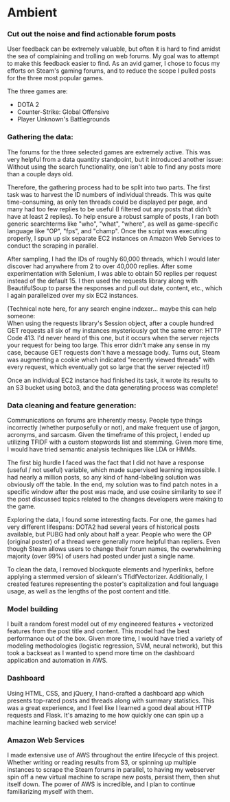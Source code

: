 # Ambient
### Cut out the noise and find actionable forum posts

User feedback can be extremely valuable, but often it is hard to find amidst the sea of complaining and trolling on web forums.  My goal was to attempt to make this feedback easier to find.  As an avid gamer, I chose to focus my efforts on Steam's gaming forums, and to reduce the scope I pulled posts for the three most popular games.

The three games are:
* DOTA 2
* Counter-Strike: Global Offensive
* Player Unknown's Battlegrounds

### Gathering the data:
The forums for the three selected games are extremely active.  This was very helpful from a data quantity standpoint, but it introduced another issue:  Without using the search functionality, one isn't able to find any posts more than a couple days old.

Therefore, the gathering process had to be split into two parts.  The first task was to harvest the ID numbers of individual threads.  This was quite time-consuming, as only ten threads could be displayed per page, and many had too few replies to be useful (I filtered out any posts that didn't have at least 2 replies).  To help ensure a robust sample of posts, I ran both generic searchterms like "who", "what", "where", as well as game-specific language like "OP", "fps", and "champ".  Once the script was executing properly, I spun up six separate EC2 instances on Amazon Web Services to conduct the scraping in parallel.

After sampling, I had the IDs of roughly 60,000 threads, which I would later discover had anywhere from 2 to over 40,000 replies.  After some experimentation with Selenium, I was able to obtain 50 replies per request instead of the default 15.  I then used the requests library along with BeautifulSoup to parse the responses and pull out date, content, etc., which I again parallelized over my six EC2 instances.

(Technical note here, for any search engine indexer... maybe this can help someone:  
When using the requests library's Session object, after a couple hundred GET requests all six of my instances mysteriously got the same error:  HTTP Code 413.  I'd never heard of this one, but it occurs when the server rejects your request for being too large.  This error didn't make any sense in my case, because GET requests don't have a message body.  Turns out, Steam was augmenting a cookie which indicated "recently viewed threads" with every request, which eventually got so large that the server rejected it!)

Once an individual EC2 instance had finished its task, it wrote its results to an S3 bucket using boto3, and the data generating process was complete!

### Data cleaning and feature generation:
Communications on forums are inherently messy.  People type things incorrectly (whether purposefully or not), and make frequent use of jargon, acronyms, and sarcasm.  Given the timeframe of this project, I ended up utilizing TFIDF with a custom stopwords list and stemming.  Given more time, I would have tried semantic analysis techniques like LDA or HMMs.

The first big hurdle I faced was the fact that I did not have a response (useful / not useful) variable, which made supervised learning impossible.  I had nearly a million posts, so any kind of hand-labeling solution was obviously off the table.  In the end, my solution was to find patch notes in a specific window after the post was made, and use cosine similarity to see if the post discussed topics related to the changes developers were making to the game.

Exploring the data, I found some interesting facts.  For one, the games had very different lifespans:  DOTA2 had several years of historical posts available, but PUBG had only about half a year.  People who were the OP (original poster) of a thread were generally more helpful than repliers.  Even though Steam allows users to change their forum names, the overwhelming majority (over 99%) of users had posted under just a single name.

To clean the data, I removed blockquote elements and hyperlinks, before applying a stemmed version of sklearn's TfidfVectorizer.  Additionally, I created features representing the poster's capitalization and foul language usage, as well as the lengths of the post content and title.

### Model building
I built a random forest model out of my engineered features + vectorized features from the post title and content.  This model had the best performance out of the box.  Given more time, I would have tried a variety of modeling methodologies (logistic regression, SVM, neural network), but this took a backseat as I wanted to spend more time on the dashboard application and automation in AWS.

### Dashboard
Using HTML, CSS, and jQuery, I hand-crafted a dashboard app which presents top-rated posts and threads along with summary statistics.  This was a great experience, and I feel like I learned a good deal about HTTP requests and Flask.  It's amazing to me how quickly one can spin up a machine learning backed web service!

### Amazon Web Services
I made extensive use of AWS throughout the entire lifecycle of this project.  Whether writing or reading results from S3, or spinning up multiple instances to scrape the Steam forums in parallel, to having my webserver spin off a new virtual machine to scrape new posts, persist them, then shut itself down.  The power of AWS is incredible, and I plan to continue familiarizing myself with them.




